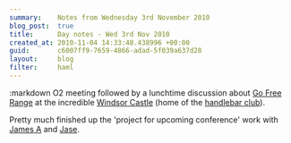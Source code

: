 ```yaml
---
summary:    Notes from Wednesday 3rd November 2010
blog_post:  true
title:      Day notes - Wed 3rd Nov 2010
created_at: 2010-11-04 14:33:48.438996 +00:00
guid:       c6007ff9-7659-4866-adad-5f039a637d28
layout:     blog
filter:     haml
---
```

:markdown
  O2 meeting followed by a lunchtime discussion about [Go Free Range](http://gofreerange.com/) at the incredible [Windsor Castle](http://www.beerintheevening.com/pubs/s/87/873/Windsor_Castle/Marylebone) (home of the [handlebar club](http://www.handlebarclub.co.uk/meetings.shtml)).

  Pretty much finished up the 'project for upcoming conference' work with [James A](http://interblah.net/) and [Jase](http://jasoncale.com/).
